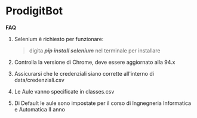 ﻿# ProdigitBot

**FAQ**

1. Selenium è richiesto per funzionare:

   > digita **_pip install selenium_** nel terminale per installare

2. Controlla la versione di Chrome, deve essere aggiornato alla 94.x

3. Assicurarsi che le credenziali siano corrette all'interno di data/credenziali.csv

4. Le Aule vanno specificate in classes.csv

5. Di Default le aule sono impostate per il corso di Ingnegneria Informatica e Automatica II anno
